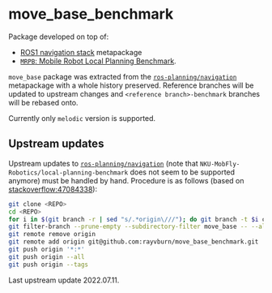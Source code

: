 # move_base_benchmark

Package developed on top of:

* [ROS1 navigation stack](https://github.com/ros-planning/navigation) metapackage
* [`MRPB`: Mobile Robot Local Planning Benchmark](https://github.com/NKU-MobFly-Robotics/local-planning-benchmark).

`move_base` package was extracted from the [`ros-planning/navigation`](https://github.com/ros-planning/navigation) metapackage with a whole history preserved. Reference branches will be updated to upstream changes and `<reference branch>-benchmark` branches will be rebased onto.

Currently only `melodic` version is supported.

## Upstream updates

Upstream updates to [`ros-planning/navigation`](https://github.com/ros-planning/navigation) (note that `NKU-MobFly-Robotics/local-planning-benchmark` does not seem to be supported anymore) must be handled by hand. Procedure is as follows (based on [stackoverflow:47084338](https://stackoverflow.com/a/47084338)):

```bash
git clone <REPO>
cd <REPO>
for i in $(git branch -r | sed "s/.*origin\///"); do git branch -t $i origin/$i; done
git filter-branch --prune-empty --subdirectory-filter move_base -- --all
git remote remove origin
git remote add origin git@github.com:rayvburn/move_base_benchmark.git
git push origin '*:*'
git push origin --all
git push origin --tags
```

Last upstream update 2022.07.11.
